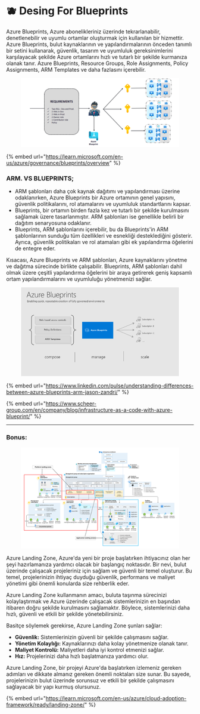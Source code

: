 # 🫐 Desing For Blueprints

Azure Blueprints, Azure abonelikleriniz üzerinde tekrarlanabilir, denetlenebilir ve uyumlu ortamlar oluşturmak için kullanılan bir hizmettir. Azure Blueprints, bulut kaynaklarının ve yapılandırmalarının önceden tanımlı bir setini kullanarak, güvenlik, tasarım ve uyumluluk gereksinimlerini karşılayacak şekilde Azure ortamlarını hızlı ve tutarlı bir şekilde kurmanıza olanak tanır. Azure Blueprints, Resource Groups, Role Assignments, Policy Assignments, ARM Templates ve daha fazlasını içerebilir.



<figure><img src="../.gitbook/assets/image (237).png" alt=""><figcaption></figcaption></figure>

{% embed url="https://learn.microsoft.com/en-us/azure/governance/blueprints/overview" %}

### **ARM. VS BLUEPRINTS;**

* ARM şablonları daha çok kaynak dağıtımı ve yapılandırması üzerine odaklanırken, Azure Blueprints bir Azure ortamının genel yapısını, güvenlik politikalarını, rol atamalarını ve uyumluluk standartlarını kapsar.
* Blueprints, bir ortamın birden fazla kez ve tutarlı bir şekilde kurulmasını sağlamak üzere tasarlanmıştır. ARM şablonları ise genellikle belirli bir dağıtım senaryosuna odaklanır.
* Blueprints, ARM şablonlarını içerebilir, bu da Blueprints'in ARM şablonlarının sunduğu tüm özellikleri ve esnekliği desteklediğini gösterir. Ayrıca, güvenlik politikaları ve rol atamaları gibi ek yapılandırma öğelerini de entegre eder.

Kısacası, Azure Blueprints ve ARM şablonları, Azure kaynaklarını yönetme ve dağıtma sürecinde birlikte çalışabilir. Blueprints, ARM şablonları dahil olmak üzere çeşitli yapılandırma öğelerini bir araya getirerek geniş kapsamlı ortam yapılandırmalarını ve uyumluluğu yönetmenizi sağlar.

<figure><img src="../.gitbook/assets/blueprints.png" alt=""><figcaption></figcaption></figure>

{% embed url="https://www.linkedin.com/pulse/understanding-differences-between-azure-blueprints-arm-jason-zandri/" %}

{% embed url="https://www.scheer-group.com/en/company/blog/infrastructure-as-a-code-with-azure-blueprint/" %}



***



### Bonus:&#x20;

<figure><img src="../.gitbook/assets/cloud-broker-landing-zone.svg" alt=""><figcaption></figcaption></figure>

Azure Landing Zone, Azure'da yeni bir proje başlatırken ihtiyacınız olan her şeyi hazırlamanıza yardımcı olacak bir başlangıç noktasıdır. Bir nevi, bulut üzerinde çalışacak projeleriniz için sağlam ve güvenli bir temel oluşturur. Bu temel, projelerinizin ihtiyaç duyduğu güvenlik, performans ve maliyet yönetimi gibi önemli konularda size rehberlik eder.

Azure Landing Zone kullanmanın amacı, buluta taşınma sürecinizi kolaylaştırmak ve Azure üzerinde çalışacak sistemlerinizin en başından itibaren doğru şekilde kurulmasını sağlamaktır. Böylece, sistemlerinizi daha hızlı, güvenli ve etkili bir şekilde yönetebilirsiniz.

Basitçe söylemek gerekirse, Azure Landing Zone şunları sağlar:

* **Güvenlik:** Sistemlerinizin güvenli bir şekilde çalışmasını sağlar.
* **Yönetim Kolaylığı:** Kaynaklarınızı daha kolay yönetmenize olanak tanır.
* **Maliyet Kontrolü:** Maliyetleri daha iyi kontrol etmenizi sağlar.
* **Hız:** Projelerinizi daha hızlı başlatmanıza yardımcı olur.

Azure Landing Zone, bir projeyi Azure'da başlatırken izlemeniz gereken adımları ve dikkate almanız gereken önemli noktaları size sunar. Bu sayede, projelerinizin bulut üzerinde sorunsuz ve etkili bir şekilde çalışmasını sağlayacak bir yapı kurmuş olursunuz.

{% embed url="https://learn.microsoft.com/en-us/azure/cloud-adoption-framework/ready/landing-zone/" %}
